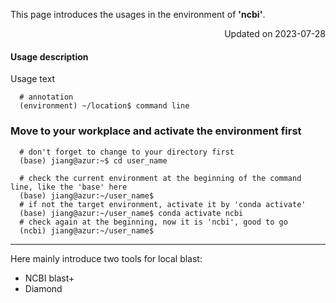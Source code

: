 
This page introduces the usages in the environment of **'ncbi'**.

<p align="right"> Updated on 2023-07-28 </p>

#### Usage description
Usage text 
```
  # annotation
  (environment) ~/location$ command line
```


### Move to your workplace and activate the environment first
```
  # don't forget to change to your directory first
  (base) jiang@azur:~$ cd user_name
  
  # check the current environment at the beginning of the command line, like the 'base' here
  (base) jiang@azur:~/user_name$
  # if not the target environment, activate it by 'conda activate'
  (base) jiang@azur:~/user_name$ conda activate ncbi
  # check again at the beginning, now it is 'ncbi', good to go
  (ncbi) jiang@azur:~/user_name$ 
```
---
Here mainly introduce two tools for local blast:
- NCBI blast+
- Diamond
